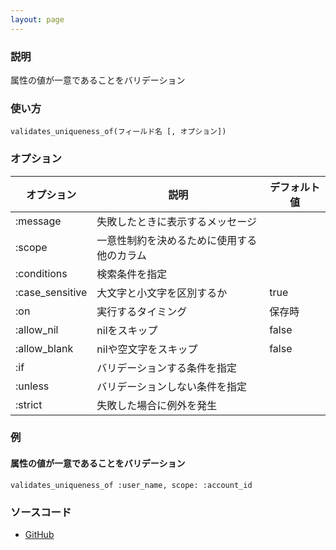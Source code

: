 ```yaml
---
layout: page
---
```

### 説明
属性の値が一意であることをバリデーション

### 使い方
    validates_uniqueness_of(フィールド名 [, オプション])

### オプション

オプション           | 説明                           | デフォルト値
----------------|------------------------------|-------
:message        | 失敗したときに表示するメッセージ      |
:scope          | 一意性制約を決めるために使用する他のカラム |
:conditions     | 検索条件を指定                  |
:case_sensitive | 大文字と小文字を区別するか          | true
:on             | 実行するタイミング         | 保存時
:allow_nil      | nilをスキップ          | false
:allow_blank    | nilや空文字をスキップ           | false
:if             | バリデーションする条件を指定                |
:unless         | バリデーションしない条件を指定               |
:strict         | 失敗した場合に例外を発生      |

### 例
#### 属性の値が一意であることをバリデーション
    validates_uniqueness_of :user_name, scope: :account_id

### ソースコード
* [GitHub](https://github.com/rails/rails/blob/98d33e3789adc098a1b866aee1d637660018270c/activerecord/lib/active_record/validations/uniqueness.rb#L224)